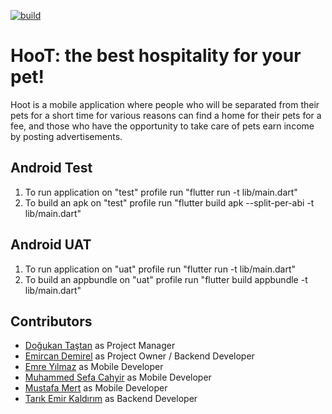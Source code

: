[![build](https://github.com/felangel/bloc/workflows/build/badge.svg)](https://github.com/felangel/bloc/actions)

# HooT: the best hospitality for your pet!

Hoot is a mobile application where people who will be separated from their pets for a short time for various reasons can find a home for their pets for a fee, and those who have the opportunity to take care of pets earn income by posting advertisements.

## Android Test

1. To run application on "test" profile run "flutter run -t lib/main.dart"
2. To build an apk on "test" profile run "flutter build apk --split-per-abi -t lib/main.dart"

## Android UAT

1. To run application on "uat" profile run "flutter run -t lib/main.dart"
2. To build an appbundle on "uat" profile run "flutter build appbundle -t lib/main.dart"

## Contributors

- <a href="https://github.com/DogukanTastan">Doğukan Taştan</a> as Project Manager
- <a href="https://github.com/emircand">Emircan Demirel</a> as Project Owner / Backend Developer
- <a href="https://github.com/emre9180">Emre Yılmaz</a> as Mobile Developer
- <a href="https://github.com/MSCahyir">Muhammed Sefa Cahyir</a> as Mobile Developer
- <a href="https://github.com/mstfmrt">Mustafa Mert</a> as Mobile Developer
- <a href="https://github.com/tarikemir">Tarık Emir Kaldırım</a> as Backend Developer
